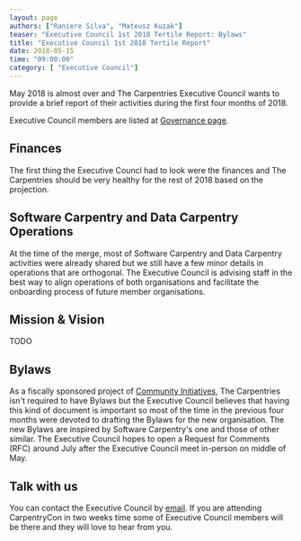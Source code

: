 ```yaml
---
layout: page
authors: ["Raniere Silva", "Mateusz Kuzak"]
teaser: "Executive Council 1st 2018 Tertile Report: Bylaws"
title: "Executive Council 1st 2018 Tertile Report"
date: 2018-05-15
time: "09:00:00"
category: [ "Executive Council"]
---
```


May 2018 is almost over
and The Carpentries Executive Council
wants to provide a brief report of their activities
during the first four months of 2018.

Executive Council members are listed at [Governance page](http://static.carpentries.org/governance/).

## Finances

The first thing the Executive Councl had to look were the finances
and The Carpentries should be very healthy for the rest of 2018
based on the projection.

## Software Carpentry and Data Carpentry Operations

At the time of the merge,
most of Software Carpentry and Data Carpentry
activities were already shared
but we still have a few minor details
in operations that are orthogonal.
The Executive Council is advising
staff in the best way to align operations
of both organisations
and facilitate the onboarding process
of future member organisations.

## Mission & Vision

TODO

## Bylaws

As a fiscally sponsored project of [Community Initiatives](http://communityin.org/),
The Carpentries isn't required to have Bylaws
but the Executive Council believes that having this kind of document is important
so most of the time in the previous four months were devoted to drafting the Bylaws for the new organisation.
The new Bylaws are inspired by Software Carpentry's one
and those of other similar.
The Executive Council hopes to open a Request for Comments (RFC)
around July after the Executive Council meet in-person on middle of May.

## Talk with us

You can contact the Executive Council by [email](mailto:executive-council@carpentries.org).
If you are attending CarpentryCon in two weeks time
some of Executive Council members will be there
and they will love to hear from you.